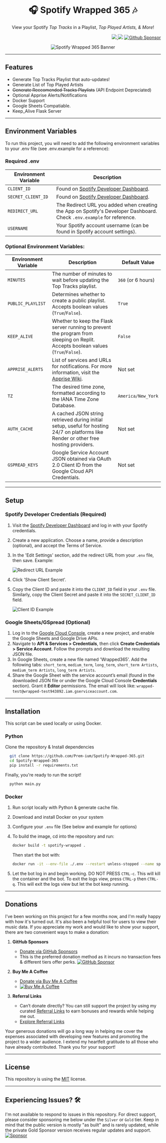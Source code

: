 <h1 align="center">
  🎧 Spotify Wrapped 365 🎶
</h1>

<p align="center">
  View your Spotify <i>Top Tracks</i> in a Playlist, <i>Top Played Artists, & More</i>!
</p>

<p align="right">
        <a href="https://developer.spotify.com/dashboard">
    <img src="https://img.shields.io/badge/Spotify-1ED760?style=for-the-badge&logo=spotify&logoColor=white"/>
  </a>
  <img src="https://img.shields.io/badge/python-3670A0?style=for-the-badge&logo=python&logoColor=ffdd54"/>
  <a href="https://github.com/sponsors/Prem-ium" target="_blank">
    <img src="https://img.shields.io/badge/sponsor-30363D?style=for-the-badge&logo=GitHub-Sponsors&logoColor=#EA4AA" alt="Github Sponsor"/>
  </a>
</p>

<p align="center">
  <img src="https://github.com/user-attachments/assets/695ee24e-eb95-493c-8e2e-920aef65eec5?raw=true" alt="Spotify Wrapped 365 Banner"/>
</p>

---
## Features
- Generate Top Tracks Playlist that auto-updates!
- Generate List of Top Played Artists
- ~~Generate Reccomended Tracks Playlists~~ (API Endpoint Depreciated)
- Optional Apprise Alerts/Notifications
- Docker Support
- Google Sheets Compatiable. 
- Keep_Alive Flask Server

---
## Environment Variables
To run this project, you will need to add the following environment variables to your .env file (see .env.example for a reference):
### Required .env

| Environment Variable   | Description                                                                                                            |
|------------------------|------------------------------------------------------------------------------------------------------------------------|
| `CLIENT_ID`            | Found on [Spotify Developer Dashboard](https://developer.spotify.com/dashboard/).                                      |
| `SECRET_CLIENT_ID`     | Found on [Spotify Developer Dashboard](https://developer.spotify.com/dashboard/).                                      |
| `REDIRECT_URL`         | The Redirect URL you added when creating the App on Spotify's Developer Dashboard. Check `.env.example` for reference. |
| `USERNAME`             | Your Spotify account username (can be found in Spotify account settings).                                             |

### Optional Environment Variables:
| Environment Variable   | Description                                                                                                            | Default Value                        |
|------------------------|------------------------------------------------------------------------------------------------------------------------|--------------------------------------|
| `MINUTES`              | The number of minutes to wait before updating the Top Tracks playlist.                                                   | `360` (or 6 hours)                  |
| `PUBLIC_PLAYLIST`      | Determines whether to create a public playlist. Accepts boolean values (`True`/`False`).                                 | `True`                               |
| `KEEP_ALIVE`           | Whether to keep the Flask server running to prevent the program from sleeping on Replit. Accepts boolean values (`True`/`False`). | `False`                              |
| `APPRISE_ALERTS`       | List of services and URLs for notifications. For more information, visit the [Apprise Wiki](https://github.com/caronc/apprise/wiki). | Not set                              |
| `TZ`                   | The desired time zone, formatted according to the IANA Time Zone Database.                                              | `America/New_York`                   |
| `AUTH_CACHE`           | A cached JSON string retrieved during initial setup, useful for hosting 24/7 on platforms like Render or other free hosting providers. | Not set                              |
| `GSPREAD_KEYS`         | Google Service Account JSON obtained via OAuth 2.0 Client ID from the Google Cloud API Credentials.                    | Not set                              |


---
## Setup

### Spotify Developer Credentials (Required)
1. Visit the [Spotify Developer Dashboard](https://developer.spotify.com/dashboard) and log in with your Spotify credentials.
2. Create a new application. Choose a name, provide a description (optional), and accept the Terms of Service.
3. In the 'Edit Settings' section, add the redirect URL from your `.env` file, then save. Example:
   
   ![Redirect URL Example](https://user-images.githubusercontent.com/80719066/202246758-b0472b8c-b03f-44fc-8e1a-c161c7746a93.png)

4. Click 'Show Client Secret'.
5. Copy the Client ID and paste it into the `CLIENT_ID` field in your `.env` file. Similarly, copy the Client Secret and paste it into the `SECRET_CLIENT_ID` field.

   ![Client ID Example](https://user-images.githubusercontent.com/80719066/202246004-f7307806-69ec-4489-975b-beb71e6637b3.png)


### Google Sheets/GSpread (Optional)
1. Log in to the [Google Cloud Console](https://console.cloud.google.com), create a new project, and enable the Google Sheets and Google Drive APIs.
2. Navigate to **API & Services > Credentials**, then click **Create Credentials > Service Account**. Follow the prompts and download the resulting JSON file.
3. In Google Sheets, create a new file named 'Wrapped365'. Add the following tabs: `short_term`, `medium_term`, `long_term`, `short_term Artists`, `medium_term Artists`, `long_term Artists`.
4. Share the Google Sheet with the service account’s email (found in the downloaded JSON file or under the Google Cloud Console **Credentials** section). Grant it **Editor** permissions. The email will look like: `wrapped-test@wrapped-test943892.iam.gserviceaccount.com`.

---
## Installation
This script can be used locally or using Docker.
### Python
Clone the repository & Install dependencies
```bash
  git clone https://github.com/Prem-ium/Spotify-Wrapped-365.git
  cd Spotify-Wrapped-365
  pip install -r requirements.txt
```
Finally, you're ready to run the script!
```bash
  python main.py
```
### Docker
1. Run script locally with Python & generate cache file.
2. Download and install Docker on your system
3. Configure your `.env` file (See below and example for options)
4. 
   To build the image, cd into the repository and run:
   ```sh
   docker build -t spotify-wrapped .
   ```
   Then start the bot with:
   ```sh
   docker run -it --env-file ./.env --restart unless-stopped --name spotify-wrapped spotify-wrapped
   ```


5. Let the bot log in and begin working. DO NOT PRESS `CTRL-c`. This will kill the container and the bot. To exit the logs view, press `CTRL-p` then `CTRL-q`. This will exit the logs view but let the bot keep running.

---
## Donations
I've been working on this project for a few months now, and I'm really happy with how it's turned out. It's also been a helpful tool for users to view their music data.
If you appreciate my work and would like to show your support, there are two convenient ways to make a donation:

1. **GitHub Sponsors**
   - [Donate via GitHub Sponsors](https://github.com/sponsors/Prem-ium)
   - This is the preferred donation method as it incurs no transaction fees & different tiers offer perks.
   [![GitHub Sponsor](https://img.shields.io/badge/sponsor-30363D?style=for-the-badge&logo=GitHub-Sponsors&logoColor=#EA4AAA)](https://github.com/sponsors/Prem-ium)

2. **Buy Me A Coffee**
   - [Donate via Buy Me A Coffee](https://www.buymeacoffee.com/prem.ium)
   - [![Buy Me A Coffee](https://img.shields.io/badge/Buy%20Me%20a%20Coffee-ffdd00?style=for-the-badge&logo=buy-me-a-coffee&logoColor=black)](https://www.buymeacoffee.com/prem.ium)

3. **Referral Links**  
   - Can’t donate directly? You can still support the project by using my curated [Referral Links](https://github.com/Prem-ium/Referral-Link-Me/blob/main/README.md) to earn bonuses and rewards while helping me out.
   - [Explore Referral Links](https://github.com/Prem-ium/Referral-Link-Me/blob/main/README.md)  

Your generous donations will go a long way in helping me cover the expenses associated with developing new features and promoting the project to a wider audience. I extend my heartfelt gratitude to all those who have already contributed. Thank you for your support!

---
## License
This repository is using the [MIT](https://choosealicense.com/licenses/mit/) license.

---
## Experiencing Issues? 🛠️
I'm not available to respond to issues in this repository. For direct support, please consider sponsoring me below under the `Silver` or `Gold` tier. Keep in mind that the public version is mostly "as built" and is rarely updated, while the private Gold Sponsor version receives regular updates and support.
[![Sponsor](https://img.shields.io/badge/sponsor-30363D?style=for-the-badge&logo=GitHub-Sponsors&logoColor=#white)](https://github.com/sponsors/Prem-ium)


<!--
## 🎧 What I've been listening to

[<img src="covers/short_term.jpg" style="width:30%;height:30%;">](https://open.spotify.com/playlist/5RN8v4pe3Ngfym6bK0FkJs?si=0404c9e27b42497c)   [<img src="covers/medium_term.jpg" style="width:30%;height:30%;">](https://open.spotify.com/playlist/2K42pHt3WF1gPDmdWUQOSu?si=2a1d8fc85cda4eff)  [<img src="covers/long_term.jpg" style="width:30%;height:30%;">](https://open.spotify.com/playlist/17IPVl8ynJLm3wTMEuBr8b?si=7bb9c270eec94938)
-->

